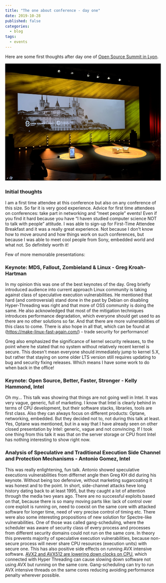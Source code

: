 ```yaml
---
title: "The one about conference - day one"
date: 2019-10-28
published: false
categories:
  - blog
tags:
  - events
---
```

Here are some first thoughts after day one of [Open Source Summit in Lyon](https://events19.linuxfoundation.org/events/open-source-summit-europe-2019/). 

<p align="center">
<img src="/assets/images/2019-10-28-OSS-conference/stage.jpg" width="800">
</p>

### Initial thoughts
I am a first time attendee at this conference but also on any conference of this size. So far it is very good experience. Advice for first time attendees on conferences: take part in networking and “meet people” events! Even if you find it hard because you have “I haven studied computer science NOT to talk with people” attitude. I was able to sign-up for First-Time Attendee Breakfast and it was a really great experience. Not because I don't know how to move around and how things work on such conferences, but because I was able to meet cool people from Sony, embedded world and what not. So definitely worth it!

Few of more memorable presentations:
### Keynote: MDS, Fallout, Zombieland & Linux - Greg Kroah-Hartman
In my opinion this was one of the best keynotes of the day. Greg briefly introduced audience into current approach Linux community is taking against class of speculative execution vulnerabilities. He mentioned that hard (and controversial) stand done in the past by Debian on disabling Hyper-Threading was right and that more of OSS community is doing the same. He also acknowledged that most of the mitigation techniques introduces performance degradation, which everyone should get used to as there are no other solutions so far. And that there are more vulnerabilities of this class to come. There is also hope in all that, which can be found at (https://make-linux-fast-again.com/) - trade security for performance!

Greg also emphasized the significance of kernel security releases, to the point where he stated that no system without relatively recent kernel is secure. This doesn't mean everyone should immediately jump to kernel 5.X, but rather that staying on some older LTS version still requires updating to bug and security fixing releases. Which means I have some work to do when back in the office!

### Keynote: Open Source, Better, Faster, Stronger - Kelly Hammond, Intel
Oh my... This talk was showing that things are not going well in Intel. It was very vague, generic, full of marketing. I know that Intel is clearly behind in terms of CPU development, but their software stacks, libraries, tools are first class. Also they can always focus on different products: Optane, networking, embedded. But they decided not to, not during this talk at least. Yes, Optane was mentioned, but in a way that I have already seen on other closed presentation by Intel: generic, vague and not convincing. If I took one thing from this talk it was that on the server storage or CPU front Intel has nothing interesting to show right now.

### Analysis of Speculative and Traditional Execution Side Channel and Protection Mechanisms - Antonio Gomez, Intel 
This was really enlightening, fun talk. Antonio showed speculative executions vulnerabilities from differnet angle then Greg KH did during his keynote. Without being too defensive, without marketing sugarcoating it was honest and to the point. In short, side-channel attacks heve long history dating back to at least 1995, but they caught a lot of attention through the media two years ago. There are no successful exploits based on that, because there is so many moving parts like: lack of control over core exploit is running on, need to coexist on the same core with attacked software for longer time, need of very precise control of timing etc. There were also some interesting propositions of new solution for Spectre-like vulnerabilities. One of those was called gang-scheduling, where the scheduler was aware of security class of every process and processes from different security domains could not run on the same core. In theory this prevents majority of speculative execution vulnerabilities, because non-secure process will never share CPU resources (execution units) with secure one. This has also positive side effects on running AVX intensive software. [AVX2 and AVX512 are lowering down clocks on CPU](https://stackoverflow.com/questions/56852812/simd-instructions-lowering-cpu-frequency), which connected with Hyper Threading can cause slowing down software not using AVX but running on the same core. Gang-scheduling can try to run AVX intensive threads on the same cores reducing avoiding performance penalty wherever possible.

